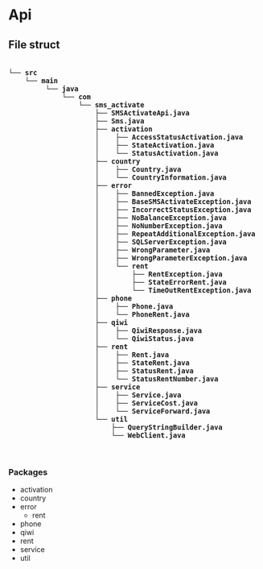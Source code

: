 # Api
## File struct

<pre style="font-family: 'Arial Narrow', sans-serif; font-size: 12pt; font-weight: bold;">
    <code>
└── src
    └── main
         └── java
             └── com
                 └── sms_activate
                     ├── SMSActivateApi.java
                     ├── Sms.java
                     ├── activation
                     │    ├── AccessStatusActivation.java
                     │    ├── StateActivation.java
                     │    └── StatusActivation.java
                     ├── country
                     │    ├── Country.java
                     │    └── CountryInformation.java
                     ├── error
                     │    ├── BannedException.java
                     │    ├── BaseSMSActivateException.java
                     │    ├── IncorrectStatusException.java
                     │    ├── NoBalanceException.java
                     │    ├── NoNumberException.java
                     │    ├── RepeatAdditionalException.java
                     │    ├── SQLServerException.java
                     │    ├── WrongParameter.java
                     │    ├── WrongParameterException.java
                     │    └── rent
                     │        ├── RentException.java
                     │        ├── StateErrorRent.java
                     │        └── TimeOutRentException.java
                     ├── phone
                     │    ├── Phone.java
                     │    └── PhoneRent.java
                     ├── qiwi
                     │    ├── QiwiResponse.java
                     │    └── QiwiStatus.java
                     ├── rent
                     │    ├── Rent.java
                     │    ├── StateRent.java
                     │    ├── StatusRent.java
                     │    └── StatusRentNumber.java
                     ├── service
                     │    ├── Service.java
                     │    ├── ServiceCost.java
                     │    └── ServiceForward.java
                     └── util
                         ├── QueryStringBuilder.java
                         └── WebClient.java

    </code>
</pre>

### Packages
* activation
* country
* error
  * rent
* phone
* qiwi
* rent
* service
* util
